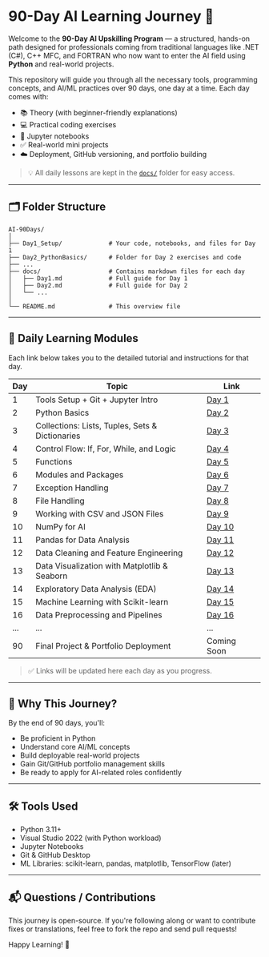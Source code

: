 # 90-Day AI Learning Journey 🚀

Welcome to the **90-Day AI Upskilling Program** — a structured, hands-on path designed for professionals coming from traditional languages like .NET (C#), C++ MFC, and FORTRAN who now want to enter the AI field using **Python** and real-world projects.

This repository will guide you through all the necessary tools, programming concepts, and AI/ML practices over 90 days, one day at a time. Each day comes with:

* 📚 Theory (with beginner-friendly explanations)
* 💻 Practical coding exercises
* 📓 Jupyter notebooks
* ✅ Real-world mini projects
* ☁️ Deployment, GitHub versioning, and portfolio building

> 💡 All daily lessons are kept in the [`docs/`](docs/README.md) folder for easy access.

---

## 🗂 Folder Structure

```
AI-90Days/
│
├── Day1_Setup/             # Your code, notebooks, and files for Day 1
├── Day2_PythonBasics/      # Folder for Day 2 exercises and code
├── ...
├── docs/                   # Contains markdown files for each day
│   ├── Day1.md             # Full guide for Day 1
│   ├── Day2.md             # Full guide for Day 2
│   └── ...
│
└── README.md               # This overview file
```

---

## 🔗 Daily Learning Modules

Each link below takes you to the detailed tutorial and instructions for that day.

| Day | Topic                                           | Link                                          |
| --- | ----------------------------------------------- | --------------------------------------------- |
| 1   | Tools Setup + Git + Jupyter Intro               | [Day 1](docs/Day1_Setup.md)                   |
| 2   | Python Basics                                   | [Day 2](docs/Day2_PythonBasics.md)            |
| 3   | Collections: Lists, Tuples, Sets & Dictionaries | [Day 3](docs/Day3_Collections.md)             |
| 4   | Control Flow: If, For, While, and Logic         | [Day 4](docs/Day4_ControlFlow.md)             |
| 5   | Functions                                       | [Day 5](docs/Day5_Functions.md)               |
| 6   | Modules and Packages                            | [Day 6](docs/Day6_Modules.md)                 |
| 7   | Exception Handling                              | [Day 7](docs/Day7_Exceptions.md)              |
| 8   | File Handling                                   | [Day 8](docs/Day8_FileHandling.md)            |
| 9   | Working with CSV and JSON Files                 | [Day 9](docs/Day9_DataFiles.md)               |
| 10  | NumPy for AI                                    | [Day 10](docs/Day10_NumPyBasics.md)           |
| 11  | Pandas for Data Analysis                        | [Day 11](docs/Day11_PandasBasics.md)          |
| 12  | Data Cleaning and Feature Engineering           | [Day 12](docs/Day12_Data_Cleaning.md)         |
| 13  | Data Visualization with Matplotlib & Seaborn    | [Day 13](docs/Day13_Data_Visualization.md)    |
| 14  | Exploratory Data Analysis (EDA)                 | [Day 14](docs/Day14_EDA.md)                   |
| 15  | Machine Learning with Scikit-learn              | [Day 15](docs/Day15_Machine_Learning.md)      |
| 16  | Data Preprocessing and Pipelines                | [Day 16](docs/Day16_DataPipeline.md)          |
| ... | ...                                             | ...                                           |
| 90  | Final Project & Portfolio Deployment            | Coming Soon                                   |

> ✅ Links will be updated here each day as you progress.

---

## 🧠 Why This Journey?

By the end of 90 days, you'll:

* Be proficient in Python
* Understand core AI/ML concepts
* Build deployable real-world projects
* Gain Git/GitHub portfolio management skills
* Be ready to apply for AI-related roles confidently

---

## 🛠 Tools Used

* Python 3.11+
* Visual Studio 2022 (with Python workload)
* Jupyter Notebooks
* Git & GitHub Desktop
* ML Libraries: scikit-learn, pandas, matplotlib, TensorFlow (later)

---

## 📬 Questions / Contributions

This journey is open-source. If you're following along or want to contribute fixes or translations, feel free to fork the repo and send pull requests!

Happy Learning! 🚀

